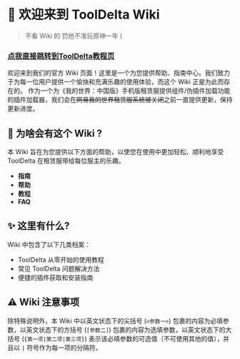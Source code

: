 # 👋 欢迎来到 ToolDelta Wiki
> 不看 Wiki 的 罚他不准玩原神一年 (

### [点我直接跳转到ToolDelta教程页](./learn_use.html)

欢迎来到我们的官方 Wiki 页面！这里是一个为您提供帮助、指南中心。我们致力于为每一位用户提供一个愉快和充满乐趣的使用体验，而这个 Wiki 正是为此而存在的。
作为一个为《我的世界：中国版》手机版租赁服提供组件/伪插件加载功能的插件加载器，我们会在~~网易我的世界租赁服系统被关闭~~之前一直提供更新，保持更新进度。

## **🔨 为啥会有这个 Wiki \?**

本 Wiki 旨在为您提供以下方面的帮助，以使您在使用中更加轻松、顺利地享受 ToolDelta 在租赁服带给每位服主的乐趣。

- **指南**
- **帮助**
- **教程**
- **FAQ**

## **✨ 这里有什么\?**

Wiki 中包含了以下几类档案：
- ToolDelta 从零开始的使用教程
- 常见 ToolDelta 问题解决方法
- 便捷的插件获取和安装指南


## ⚠️ Wiki 注意事项

除特殊说明外，本 Wiki 中以英文状态下的尖括号 (`<参数一>`) 包裹的内容为必填参数，以英文状态下的方括号 (`[参数二]`) 包裹的内容为选填参数，以英文状态下的大括号 (`{第一项|第二项|第三项}`) 表示该必填参数的可选值（不可使用其他的值），并且以 `|` 符号作为每一项的分隔符。
